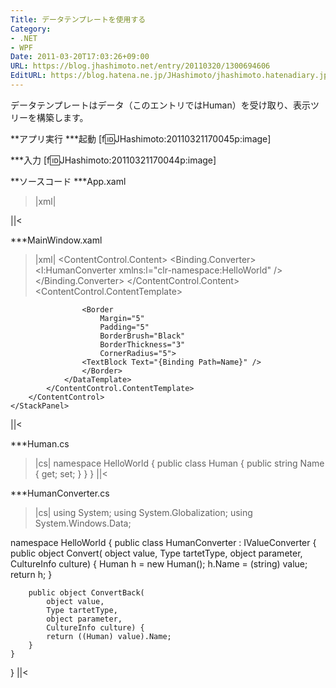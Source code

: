 ```yaml
---
Title: データテンプレートを使用する
Category:
- .NET
- WPF
Date: 2011-03-20T17:03:26+09:00
URL: https://blog.jhashimoto.net/entry/20110320/1300694606
EditURL: https://blog.hatena.ne.jp/JHashimoto/jhashimoto.hatenadiary.jp/atom/entry/12921228815717257928
---
```


データテンプレートはデータ（このエントリではHuman）を受け取り、表示ツリーを構築します。

**アプリ実行
***起動
[f:id:JHashimoto:20110321170045p:image]

***入力
[f:id:JHashimoto:20110321170044p:image]

**ソースコード
***App.xaml
>|xml|
<Application x:Class="HelloWorld.App"
             xmlns="http://schemas.microsoft.com/winfx/2006/xaml/presentation"
             xmlns:x="http://schemas.microsoft.com/winfx/2006/xaml"
             StartupUri="MainWindow.xaml">
</Application>
||<

***MainWindow.xaml
>|xml|
<Window x:Class="HelloWorld.MainWindow"
        xmlns="http://schemas.microsoft.com/winfx/2006/xaml/presentation"
        xmlns:x="http://schemas.microsoft.com/winfx/2006/xaml"
        Title="MainWindow" Height="150" Width="300">
    <StackPanel>
        <TextBox x:Name="textBox1" />
        <ContentControl Margin="5">
            <ContentControl.Content>
                <Binding
                    ElementName="textBox1"
                    Path="Text">
                    <Binding.Converter>
                        <l:HumanConverter xmlns:l="clr-namespace:HelloWorld" />
                    </Binding.Converter>
                </Binding>
            </ContentControl.Content>
            <!-- データテンプレートをContentControlに関連付ける -->
            <ContentControl.ContentTemplate>
                <DataTemplate
                    xmlns:l="clr-namespace:HelloWorld"
                    DataType="{x:Type l:Human}">
                    
                    <Border
                        Margin="5" 
                        Padding="5" 
                        BorderBrush="Black"
                        BorderThickness="3"
                        CornerRadius="5">
                    <TextBlock Text="{Binding Path=Name}" />
                    </Border>
                </DataTemplate>
            </ContentControl.ContentTemplate>
        </ContentControl>
    </StackPanel>
</Window>
||<

***Human.cs
>|cs|
namespace HelloWorld {
    public class Human {
        public string Name { get; set; }
    }
}
||<

***HumanConverter.cs
>|cs|
using System;
using System.Globalization;
using System.Windows.Data;

namespace HelloWorld {
    public class HumanConverter : IValueConverter {
        public object Convert(
            object value,
            Type tartetType,
            object parameter,
            CultureInfo culture) {
            Human h = new Human();
            h.Name = (string) value;
            return h;
        }

        public object ConvertBack(
            object value,
            Type tartetType,
            object parameter,
            CultureInfo culture) {
            return ((Human) value).Name;
        }
    }
}
||<
